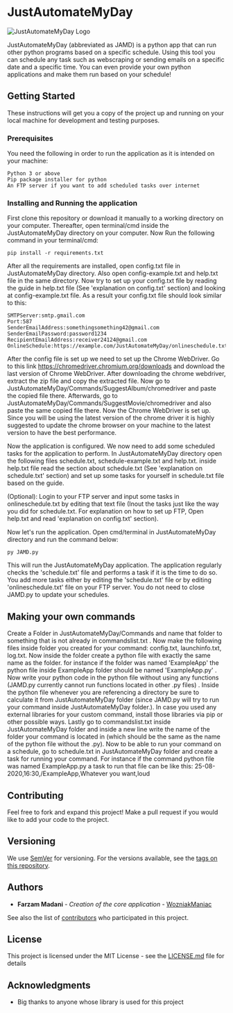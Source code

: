 # JustAutomateMyDay

![JustAutomateMyDay Logo](https://i.imgur.com/6a0G8wz.png)

JustAutomateMyDay (abbreviated as JAMD) is a python app that can run other python programs based on a specific schedule. Using this tool you can schedule any task such as webscraping or sending emails on a specific date and a specific time. You can even provide your own python applications and make them run based on your schedule!

## Getting Started

These instructions will get you a copy of the project up and running on your local machine for development and testing purposes.

### Prerequisites

You need the following in order to run the application as it is intended on your machine:

```
Python 3 or above
Pip package installer for python
An FTP server if you want to add scheduled tasks over internet 
```

### Installing and Running the application

First clone this repository or download it manually to a working directory on your computer.
Thereafter, open terminal/cmd inside the JustAutomateMyDay directory on your computer.
Now Run the following command in your terminal/cmd:

```
pip install -r requirements.txt
```
After all the requirements are installed, open config.txt file in JustAutomateMyDay directory.
Also open config-example.txt and help.txt file in the same directory. Now try to set up your config.txt file by reading the guide in help.txt file (See 'explanation on config.txt' section) and looking at config-example.txt file.
As a result your config.txt file should look similar to this:

```
SMTPServer:smtp.gmail.com
Port:587
SenderEmailAddress:somethingsomething42@gmail.com
SenderEmailPassword:password1234
RecipientEmailAddress:receiver24124@gmail.com
OnlineSchedule:https://example.com/JustAutomateMyDay/onlineschedule.txt
```
After the config file is set up we need to set up the Chrome WebDriver. Go to this link https://chromedriver.chromium.org/downloads and download the last version of Chrome WebDriver.
After downloading the chrome webdriver, extract the zip file and copy the extracted file. Now go to JustAutomateMyDay/Commands/SuggestAlbum/chromedriver  and paste the copied file there. Afterwards, go to JustAutomateMyDay/Commands/SuggestMovie/chromedriver and also paste the same copied file there. Now the Chrome WebDriver is set up. Since you will be using the latest version of the chrome driver it is highly suggested to update the chrome browser on your machine to the latest version to have the best performance.

Now the application is configured. We now need to add some scheduled tasks for the application to perform. In JustAutomateMyDay directory open the following files schedule.txt, schedule-example.txt and help.txt.
inside help.txt file read the section about schedule.txt (See 'explanation on schedule.txt' section) and set up some tasks for yourself in schedule.txt file based on the guide.

(Optional): Login to your FTP server and input some tasks in onlineschedule.txt by editing that text file (Inout the tasks just like the way you did for schedule.txt. For explanation on how to set up FTP, Open help.txt and read 'explanation on config.txt' section). 


Now let's run the application. Open cmd/terminal in JustAutomateMyDay directory and run the command below: 
```
py JAMD.py
```
This will run the JustAutomateMyDay application. The application regularly checks the 'schedule.txt' file and performs a task if it is the time to do so. You add more tasks either by editing the 'schedule.txt' file or by editing 'onlineschedule.txt' file on your FTP server. You do not need to close JAMD.py to update your schedules. 

## Making your own commands
Create a Folder in JustAutomateMyDay/Commands and name that folder to something that is not already in commandslist.txt . Now make the following files inside folder you created for your command:  config.txt, launchinfo.txt, log.txt. Now inside the folder create a python file with exactly the same name as the folder. for instance if the folder was named 'ExampleApp' the python file inside ExampleApp folder should be named 'ExampleApp.py' . Now write your python code in the python file without using any functions (JAMD.py currently cannot run functions located in other .py files) . Inside the python file whenever you are referencing a directory be sure to calculate it from JustAutomateMyDay folder (since JAMD.py will try to run your command inside JustAutomateMyDay folder.). In case you used any external libraries for your custom command, install those libraries via pip or other possible ways. Lastly go to commandslist.txt inside JustAutomateMyDay folder and inside a new line write the name of the folder your command is located in (which should be the same as the name of the python file without the .py).
Now to be able to run your command on a schedule, go to schedule.txt in JustAutomateMyDay folder and create a task for running your command. For instance if the command python file was named ExampleApp.py a task to run that file can be like this: 25-08-2020,16:30,/ExampleApp,Whatever you want,loud  

## Contributing

Feel free to fork and expand this project! Make a pull request if you would like to add your code to the project.

## Versioning

We use [SemVer](http://semver.org/) for versioning. For the versions available, see the [tags on this repository](https://github.com/WozniakManiac/JustAutomateMyDay/releases). 

## Authors

* **Farzam Madani** - *Creation of the core application* - [WozniakManiac](https://github.com/WozniakManiac)

See also the list of [contributors](https://github.com/WozniakManiac/JustAutomateMyDay/contributors) who participated in this project.

## License

This project is licensed under the MIT License - see the [LICENSE.md](LICENSE.md) file for details

## Acknowledgments

* Big thanks to anyone whose library is used for this project 



